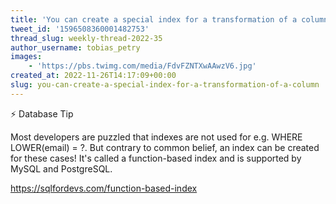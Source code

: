 ```yaml
---
title: 'You can create a special index for a transformation of a column'
tweet_id: '1596508360001482753'
thread_slug: weekly-thread-2022-35
author_username: tobias_petry
images:
    - 'https://pbs.twimg.com/media/FdvFZNTXwAAwzV6.jpg'
created_at: 2022-11-26T14:17:09+00:00
slug: you-can-create-a-special-index-for-a-transformation-of-a-column
---
```

⚡️ Database Tip

Most developers are puzzled that indexes are not used for e.g. WHERE LOWER(email) = ?. But contrary to common belief, an index can be created for these cases! It's called a function-based index and is supported by MySQL and PostgreSQL.

https://sqlfordevs.com/function-based-index